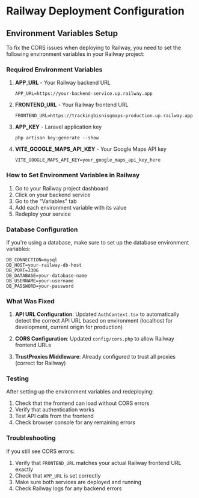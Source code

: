 # Railway Deployment Configuration

## Environment Variables Setup

To fix the CORS issues when deploying to Railway, you need to set the following environment variables in your Railway project:

### Required Environment Variables

1. **APP_URL** - Your Railway backend URL
   ```
   APP_URL=https://your-backend-service.up.railway.app
   ```

2. **FRONTEND_URL** - Your Railway frontend URL  
   ```
   FRONTEND_URL=https://trackingbisnisgmaps-production.up.railway.app
   ```

3. **APP_KEY** - Laravel application key
   ```
   php artisan key:generate --show
   ```

4. **VITE_GOOGLE_MAPS_API_KEY** - Your Google Maps API key
   ```
   VITE_GOOGLE_MAPS_API_KEY=your_google_maps_api_key_here
   ```

### How to Set Environment Variables in Railway

1. Go to your Railway project dashboard
2. Click on your backend service
3. Go to the "Variables" tab
4. Add each environment variable with its value
5. Redeploy your service

### Database Configuration

If you're using a database, make sure to set up the database environment variables:

```
DB_CONNECTION=mysql
DB_HOST=your-railway-db-host
DB_PORT=3306
DB_DATABASE=your-database-name
DB_USERNAME=your-username
DB_PASSWORD=your-password
```

### What Was Fixed

1. **API URL Configuration**: Updated `AuthContext.tsx` to automatically detect the correct API URL based on environment (localhost for development, current origin for production)

2. **CORS Configuration**: Updated `config/cors.php` to allow Railway frontend URLs

3. **TrustProxies Middleware**: Already configured to trust all proxies (correct for Railway)

### Testing

After setting up the environment variables and redeploying:

1. Check that the frontend can load without CORS errors
2. Verify that authentication works
3. Test API calls from the frontend
4. Check browser console for any remaining errors

### Troubleshooting

If you still see CORS errors:
1. Verify that `FRONTEND_URL` matches your actual Railway frontend URL exactly
2. Check that `APP_URL` is set correctly
3. Make sure both services are deployed and running
4. Check Railway logs for any backend errors
